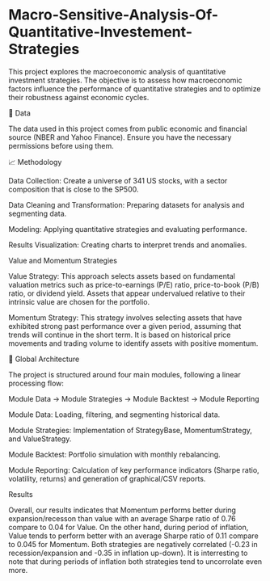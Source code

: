 # Macro-Sensitive-Analysis-Of-Quantitative-Investement-Strategies

This project explores the macroeconomic analysis of quantitative investment strategies. The objective is to assess how macroeconomic factors influence the performance of quantitative strategies and to optimize their robustness against economic cycles.

📂 Data

The data used in this project comes from public economic and financial source (NBER and Yahoo Finance). Ensure you have the necessary permissions before using them.

📈 Methodology

Data Collection: Create a universe of 341 US stocks, with a sector composition that is close to the SP500.

Data Cleaning and Transformation: Preparing datasets for analysis and segmenting data.

Modeling: Applying quantitative strategies and evaluating performance.

Results Visualization: Creating charts to interpret trends and anomalies.

Value and Momentum Strategies

Value Strategy: This approach selects assets based on fundamental valuation metrics such as price-to-earnings (P/E) ratio, price-to-book (P/B) ratio, or dividend yield. Assets that appear undervalued relative to their intrinsic value are chosen for the portfolio.

Momentum Strategy: This strategy involves selecting assets that have exhibited strong past performance over a given period, assuming that trends will continue in the short term. It is based on historical price movements and trading volume to identify assets with positive momentum.

🔧 Global Architecture

The project is structured around four main modules, following a linear processing flow:

Module Data → Module Strategies → Module Backtest → Module Reporting

Module Data: Loading, filtering, and segmenting historical data.

Module Strategies: Implementation of StrategyBase, MomentumStrategy, and ValueStrategy.

Module Backtest: Portfolio simulation with monthly rebalancing.

Module Reporting: Calculation of key performance indicators (Sharpe ratio, volatility, returns) and generation of graphical/CSV reports.

Results

Overall, our results indicates that Momentum performs better during expansion/recesson than value with an average Sharpe ratio of 0.76 compare to 0.04 for Value.
On the other hand, during period of inflation, Value tends to perform better with an average Sharpe ratio of 0.11 compare to 0.045 for Momentum.
Both strategies are negatively correlated (-0.23 in recession/expansion and -0.35 in inflation up-down). 
It is interresting to note that during periods of inflation both strategies tend to uncorrolate even more.
